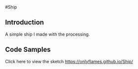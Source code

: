 #Ship

## Introduction

A simple ship I made with the processing.

## Code Samples

Click here to view the sketch https://onlyflames.github.io/Ship/



